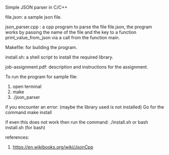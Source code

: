 Simple JSON parser in C/C++	

file.json: a sample json file.

json_parser.cpp : a cpp program to parse the file file.json, the program works by passing the name of the file and the key to a function print_value_from_json via a call from the function main.

Makefile: for building the program.

install.sh: a shell script to install the required library.

job-assignment.pdf: description and instructions for the assignment. 

To run the program for sample file:

1) open terminal
2) make 
3) ./json_parser

if you encounter an error: (maybe the library used is not installed)
Go for the command 
make install

if even this does not work then run the command:
./install.sh  or  bash install.sh (for bash)
 
 
references:

1) https://en.wikibooks.org/wiki/JsonCpp

